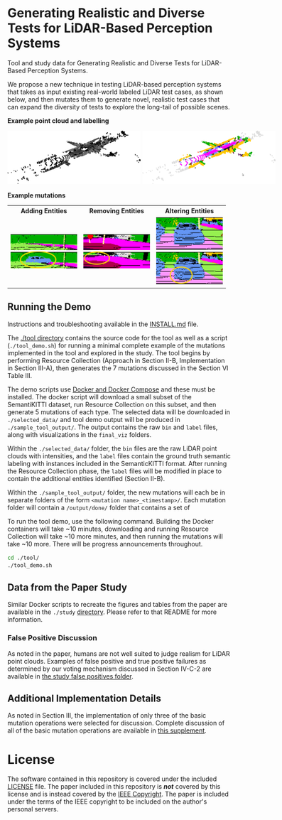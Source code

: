 # Generating Realistic and Diverse Tests for LiDAR-Based Perception Systems

Tool and study data for Generating Realistic and Diverse Tests for LiDAR-Based Perception Systems.

We propose a new technique in testing LiDAR-based perception systems that takes as input existing real-world labeled LiDAR test cases, as shown below, and then mutates them to generate novel, realistic test cases that can expand the diversity of tests to explore the long-tail of possible scenes.

**Example point cloud and labelling**
<div style="white-space: nowrap">
  <img src="./images/pc/lidar_scene_intensities.png" width="300" alt="Example Point Cloud (PC)">
  <img src="./images/pc/lidar_scene_labeled.png" width="300" alt="Example Labeling (ExpSem)">
</div>


**Example mutations**

<table>
<tr><th><b>Adding Entities</b></th><th><b>Removing Entities</b></th><th><b>Altering Entities</b></th></tr>
<tr><td>
<img src="./images/cropped/add_rotate_example_before.png" width="150" alt="Initial Point Cloud (PC)"><br>
<img src="./images/cropped/add_rotate_example_after.png" width="150" alt="After Adding a Car (PC')">
</td><td>
<img src="./images/cropped/scene_remove_example_before.png" width="150" alt="Initial Point Cloud (PC)"><br>
<img src="./images/cropped/scene_remove_example_after.png" width="150" alt="After Removing a Sign (PC')">
</td><td>
<img src="./images/cropped/deform_example_before.png" width="150" alt="Initial Point Cloud (PC)"><br>
<img src="./images/cropped/deform_example_after.png" width="150" alt="After Deforming a Vehicle (PC')">
</td></tr></table>

## Running the Demo
Instructions and troubleshooting available in the [INSTALL.md](./INSTALL.md) file.

The [./tool directory](./tool) contains the source code for the tool as well as a script (`./tool_demo.sh`) for running a minimal complete example of the mutations implemented in the tool and explored in the study.
The tool begins by performing Resource Collection (Approach in Section II-B, Implementation in Section III-A), then generates the 7 mutations discussed in the Section VI Table III.

The demo scripts use [Docker and Docker Compose](https://docs.docker.com/compose/install/) and these must be installed.
The docker script will download a small subset of the SemantiKITTI dataset, run Resource Collection on this subset, and then generate 5 mutations of each type.
The selected data will be downloaded in `./selected_data/` and tool demo output will be produced in `./sample_tool_output/`. 
The output contains the raw `bin` and `label` files, along with visualizations in the `final_viz` folders.

Within the `./selected_data/` folder, the `bin` files are the raw LiDAR point clouds with intensities, and the `label` files contain the ground truth semantic labeling with instances included in the SemanticKITTI format.
After running the Resource Collection phase, the `label` files will be modified in place to contain the additional entities identified (Section II-B).

Within the `./sample_tool_output/` folder, the new mutations will each be in separate folders of the form `<mutation name>_<timestamp>/`. 
Each mutation folder will contain a `/output/done/` folder that contains a set of  


To run the tool demo, use the following command. Building the Docker containers will take ~10 minutes, downloading and running Resource Collection will take ~10 more minutes, and then running the mutations will take ~10 more. There will be progress announcements throughout.
```bash
cd ./tool/
./tool_demo.sh
```

## Data from the Paper Study
Similar Docker scripts to recreate the figures and tables from the paper are available in the `./study` [directory](./study). Please refer to that README for more information.

### False Positive Discussion
As noted in the paper, humans are not well suited to judge realism for LiDAR point clouds.
Examples of false positive and true positive failures as determined by our voting mechanism discussed in Section IV-C-2 are available in [the study false positives folder](./study/false_positives).

## Additional Implementation Details
As noted in Section III, the implementation of only three of the basic mutation operations were selected for discussion. 
Complete discussion of all of the basic mutation operations are available in [this supplement](Generating%20Realistic%20and%20Diverse%20Tests%20for%20LiDAR-Based%20Perception%20Systems%20Additional%20Implementation%20Details.pdf). 

# License
The software contained in this repository is covered under the included [LICENSE](./LICENSE) file.
The paper included in this repository is ***not*** covered by this license and is instead covered by the [IEEE Copyright](https://www.ieee.org/publications/rights/copyright-main.html).
The paper is included under the terms of the IEEE copyright to be included on the author's personal servers.